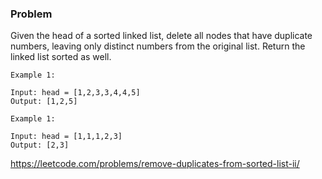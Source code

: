 ### Problem

Given the head of a sorted linked list, delete all nodes that have duplicate numbers, leaving only distinct numbers from the original list. Return the linked list sorted as well.

```
Example 1:

Input: head = [1,2,3,3,4,4,5]
Output: [1,2,5]
```

```
Example 1:

Input: head = [1,1,1,2,3]
Output: [2,3]
```

https://leetcode.com/problems/remove-duplicates-from-sorted-list-ii/